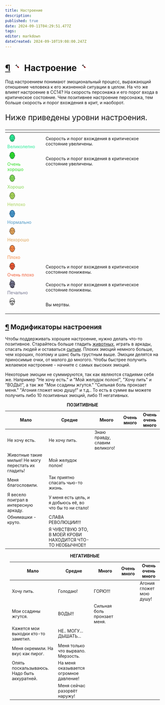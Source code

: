 ```yaml
---
title: Настроение
description: 
published: true
date: 2024-09-11T04:29:51.477Z
tags: 
editor: markdown
dateCreated: 2024-09-10T19:08:00.247Z
---
```


<div><h1 class="center-align toc-header" id="настроение"><a class="toc-anchor" href="#настроение">¶</a> 
  <img src="/guides/mood/honk.png" class="icon">
  Настроение
  <img src="/guides/mood/honk.png" class="icon">
</h1>
<p>Под настроением понимают эмоциональный процесс, выражающий отношение человека к его жизненной ситуации в целом. На что же влияет настроение в СС14? На скорость персонажа и его порог входа в критическое состояние. Чем позитивнее настроение персонажа, тем больше скорость и порог вхождения в крит, и наоборот.</p>
<p style="font-size: 25px">Ниже приведены уровни настроения.</p>
<div class="table-container"><table class="tablica-nastroyeniya" style="margin: 0 auto;">
  <thead style="opacity: 0.5;">
    <tr>
      <th></th>
      <th style="opacity: 0.5;"></th>
      <th style="opacity: 0.5;"></th>
    </tr>
  </thead>
  <tbody>
    <tr>
      <td><img src="/guides/mood/ultra_sigma_mood.png"><br><span style="color: #2eeb9a;">Великолепно</span></td>
      <td> </td>
      <td>Скорость и порог вхождения в критическое состояние увеличены. </td>
    </tr>
    <tr>
      <td><img src="/guides/mood/very_good.png"><br><span style="color: #30dd26;">Очень хорошо</span></td>
      <td> </td>
      <td>Скорость и порог вхождения в критическое состояние увеличены.</td>
    </tr>
    <tr>
      <td><img src="/guides/mood/good.png"><br><span style="color: #86d656;">Хорошо</span></td>
      <td></td>
      <td></td>
    </tr>
    <tr>
      <td><img src="/guides/mood/not_bad.png"><br><span style="color: #a8d259;">Неплохо</span></td>
      <td>	</td>
      <td></td>
    </tr>
    <tr>
      <td><img src="/guides/mood/normalno.png"><br><span style="color: #4b96c4;">Нормально</span></td>
      <td></td>
      <td></td>
    </tr>
    <tr>
      <td><img src="/guides/mood/not_good.png"><br><span style="color: #dfa65b;">Нехорошо</span></td>
      <td></td>
      <td></td>
    </tr>
    <tr>
      <td><img src="/guides/mood/huevo.png"><br><span style="color: #f38943;">Плохо</span></td>
      <td></td>
      <td></td>
    </tr>
    <tr>
      <td> <img src="/guides/mood/very_huevo.png"><br><span style="color: #f15d36;">Очень плохо</span></td>
      <td> 	</td>
      <td>Скорость и порог вхождения в критическое состояние понижены.</td>
    </tr>
    <tr>
      <td><img src="/guides/mood/sad.png"><br><span style="color: #747690;">Печально</span></td>
      <td></td>
      <td>Скорость и порог вхождения в критическое состояние понижены.</td>
    </tr>
    <tr>
      <td><img src="/guides/mood/dead.png"><br><span style="color: #ffffff;">Мёртв</span></td>
      <td></td>
      <td>Вы мертвы.</td>
    </tr>
  </tbody>
</table></div>
<h2 id="модификаторы-настроения" class="toc-header"><a class="toc-anchor" href="#модификаторы-настроения">¶</a> Модификаторы настроения</h2>
<p>Чтобы поддерживать хорошее настроение, нужно делать что-то позитивное. Старайтесь больше гладить <a href="/guides/fauna" class="is-internal-link is-valid-page">животных</a>, играть в аркады, спасать людей и оставаться <a href="/guides/food" class="is-internal-link is-valid-page">сытым</a>. Плохих эмоций немного больше, чем хороших, поэтому и шанс быть грустным выше. Эмоции делятся на приносимые очки, от малого до многого. Чтобы быстрее получить желаемое настроение - начните с самых высоких эмоций.</p>
<p>Некоторые эмоции не суммируются, так как являются стадиями себя же. Например "Не хочу есть." и "Мой желудок полон!", "Хочу пить" и "ВОДЫ!", а так же "Мои ссадины жгутся." "Сильная боль пронзает меня." "Агония гложет мою душу!" и т.д.. То есть в сумме вы можете получить либо 10 позитивных эмоций, либо 11 негативных.</p>
<div class="two_table">
<div class="mood_status table1">
<table style="width: 100%">
  <caption> <span class="posi"><strong>ПОЗИТИВНЫЕ</strong></span>   </caption>
  <thead>
    <tr>
      <th>Мало</th>
      <th>Средне</th>
      <th>Много</th>
 <th>Очень много</th>
 <th>Очень очень много</th>
    </tr>
  </thead>
  <tbody>
    <tr>
      <td>  <span class="posi">Не хочу есть.</span> </td>
      <td>  <span class="posi">Не хочу пить.</span>  </td>
      <td> 	 <span class="posi">Знаю правду, славим великого! </span> </td>    
  <td>  </td>
      <td>  </td>
    </tr>
    <tr>
     <td>  <span class="posi"> Животные такие милые! Не могу перестать их гладить!</span> </td>
      <td>  <span class="posi">Мой желудок полон!</span>  </td>
      <td>  </td>
      <td>  </td>
      <td>  </td>
    </tr>
    <tr>
     <td>  <span class="posi">Меня благословили. </span> </td>
      <td>  <span class="posi">Так приятно спасать чью-то жизнь.</span>  </td>
      <td>  </td>
      <td>  </td>
      <td>  </td>
    </tr>
    <tr>
     <td> <span class="posi"> Я весело поиграл в интересную аркаду.</span> </td>
      <td>  <span class="posi">У меня есть цель, и я добьюсь её, во что бы то ни стало!</span>  </td>
      <td>  </td>
      <td>  </td>
      <td>  </td>
    </tr>
    <tr>
     <td>  <span class="posi">Обнимашки - круто.</span>  </td>
      <td>  <span class="posi">СЛАВА РЕВОЛЮЦИИ!!! </span> </td>
      <td>  </td>
      <td>  </td>
      <td>  </td>
    </tr>
    <tr>
     <td>  <span class="posi"></span>  </td>
      <td>  <span class="posi">Я ЧУВСТВУЮ ЭТО, В МОЕЙ КРОВИ НАХОДИТСЯ ЧТО-ТО
НЕОБЫЧНОЕ!! </span> </td>
      <td>  </td>
      <td>  </td>
      <td>  </td>
    </tr>
  </tbody>
</table>
</div>
<div style="margin-left: 15px" class="mood_status table2">
<table>
  <caption> <span class="nega"><strong>НЕГАТИВНЫЕ</strong></span>   </caption>
  <thead>
    <tr>
      <th>Мало</th>
      <th>Средне</th>
      <th>Много</th>
      <th>Очень много</th>
      <th>Очень очень много</th>
    </tr>
  </thead>
  <tbody>
    <tr>
      <td>  <span class="nega">Хочу пить.</span> </td>
      <td>  <span class="nega">Голодаю!</span>  </td>
      <td>  <span class="nega">ГОРЮ!!!</span> </td>    
      <td>  <span class="nega"></span>  </td>
      <td>  <span class="nega">Агония гложет мою душу! </span> </td>
    </tr>
    <tr>
      <td>  <span class="nega">Мои ссадины жгутся.</span> </td>
      <td>  <span class="nega">ВОДЫ!!</span>  </td>
      <td>  <span class="nega">Сильная боль пронзает меня.</span>  </td>
      <td>  </td>
      <td>  </td>
    </tr>
    <tr>
      <td>  <span class="nega">Кажется мои выходки кто-то заметил.</span> </td>
      <td>  <span class="nega">НЕ.. МОГУ... ДЫШАТЬ... </span> </td>
      <td>  </td>
      <td>  </td>
      <td>  </td>
    </tr>
    <tr>
      <td> <span class="nega">Меня окремили. На вкус как пирог. </span>  </td>
      <td> <span class="nega">Меня только что вырвало. Мерзость. </span> </td>
      <td>  </td>
      <td>  </td>
      <td>  </td>
    </tr>
    <tr>
      <td> <span class="nega"> Опять поскальзываюсь. Надо быть аккуратней.</span> </td>
      <td>  <span class="nega">На меня оказывается огромное давление!</span>  </td>
      <td>  </td>
      <td>  </td>
      <td>  </td>
    </tr>
    <tr>
      <td> </td>
      <td><span class="nega"> Меня сейчас разорвёт наружу!</span>  </td>
      <td>  </td>
      <td>  </td>
      <td>  </td>
    </tr>
  </tbody>
</table>
</div></div></div>